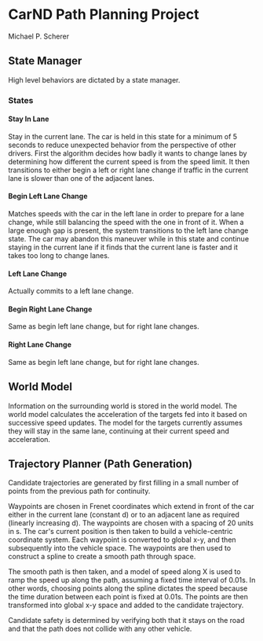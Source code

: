 # CarND Path Planning Project
Michael P. Scherer

## State Manager

High level behaviors are dictated by a state manager.

### States

#### Stay In Lane

Stay in the current lane. The car is held in this state for a minimum of 5 seconds to reduce unexpected behavior from the perspective of other drivers. First the algorithm decides how badly it wants to change lanes by determining how different the current speed is from the speed limit. It then transitions to either begin a left or right lane change if traffic in the current lane is slower than one of the adjacent lanes. 

#### Begin Left Lane Change

Matches speeds with the car in the left lane in order to prepare for a lane change, while still balancing the speed with the one in front of it. When a large enough gap is present, the system transitions to the left lane change state. The car may abandon this maneuver while in this state and continue staying in the current lane if it finds that the current lane is faster and it takes too long to change lanes.

#### Left Lane Change

Actually commits to a left lane change.

#### Begin Right Lane Change

Same as begin left lane change, but for right lane changes.

#### Right Lane Change

Same as begin left lane change, but for right lane changes.

## World Model

Information on the surrounding world is stored in the world model. The world model calculates the acceleration of the targets fed into it based on successive speed updates. The model for the targets currently assumes they will stay in the same lane, continuing at their current speed and acceleration.

## Trajectory Planner (Path Generation)

Candidate trajectories are generated by first filling in a small number of points from the previous path for continuity.

Waypoints are chosen in Frenet coordinates which extend in front of the car either in the current lane (constant d) or to an adjacent lane as required (linearly increasing d). The waypoints are chosen with a spacing of 20 units in s. The car's current position is then taken to build a vehicle-centric coordinate system. Each waypoint is converted to global x-y, and then subsequently into the vehicle space. The waypoints are then used to construct a spline to create a smooth path through space.

The smooth path is then taken, and a model of speed along X is used to ramp the speed up along the path, assuming a fixed time interval of 0.01s. In other words, choosing points along the spline dictates the speed because the time duration between each point is fixed at 0.01s. The points are then transformed into global x-y space and added to the candidate trajectory.

Candidate safety is determined by verifying both that it stays on the road and that the path does not collide with any other vehicle.

